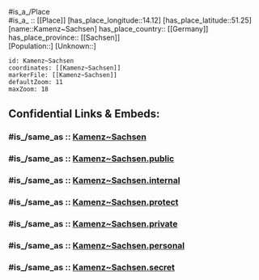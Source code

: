 ﻿---
confidential: public
isDeleted: false
location:
- 51.25
- 14.12
mapmarker: city
mapzoom:
- 7
- 12
SpocWebEntityId: 31282
tags:
- geo/City
type: City
---

#is_a_/Place  
#is_a_ :: [[Place]] 
[has_place_longitude::14.12] 
[has_place_latitude::51.25] 
[name::Kamenz~Sachsen] 
has_place_country:: [[Germany]]  
has_place_province:: [[Sachsen]]  
[Population::] 
[Unknown::] 


```leaflet
id: Kamenz~Sachsen
coordinates: [[Kamenz~Sachsen]] 
markerFile: [[Kamenz~Sachsen]] 
defaultZoom: 11 
maxZoom: 18
```


## Confidential Links & Embeds: 

### #is_/same_as :: [Kamenz~Sachsen](/_Standards/Earth/Continent/Europe/Europe~Central/Germany/Germany~East/Sachsen/counties~Sachsen/Bautzen/cities~Bautzen/Kamenz-Schönteichen/City/Kamenz~Sachsen.md) 

### #is_/same_as :: [Kamenz~Sachsen.public](/_public/Earth/Continent/Europe/Europe~Central/Germany/Germany~East/Sachsen/counties~Sachsen/Bautzen/cities~Bautzen/Kamenz-Schönteichen/City/Kamenz~Sachsen.public.md) 

### #is_/same_as :: [Kamenz~Sachsen.internal](/_internal/Earth/Continent/Europe/Europe~Central/Germany/Germany~East/Sachsen/counties~Sachsen/Bautzen/cities~Bautzen/Kamenz-Schönteichen/City/Kamenz~Sachsen.internal.md) 

### #is_/same_as :: [Kamenz~Sachsen.protect](/_protect/Earth/Continent/Europe/Europe~Central/Germany/Germany~East/Sachsen/counties~Sachsen/Bautzen/cities~Bautzen/Kamenz-Schönteichen/City/Kamenz~Sachsen.protect.md) 

### #is_/same_as :: [Kamenz~Sachsen.private](/_private/Earth/Continent/Europe/Europe~Central/Germany/Germany~East/Sachsen/counties~Sachsen/Bautzen/cities~Bautzen/Kamenz-Schönteichen/City/Kamenz~Sachsen.private.md) 

### #is_/same_as :: [Kamenz~Sachsen.personal](/_personal/Earth/Continent/Europe/Europe~Central/Germany/Germany~East/Sachsen/counties~Sachsen/Bautzen/cities~Bautzen/Kamenz-Schönteichen/City/Kamenz~Sachsen.personal.md) 

### #is_/same_as :: [Kamenz~Sachsen.secret](/_secret/Earth/Continent/Europe/Europe~Central/Germany/Germany~East/Sachsen/counties~Sachsen/Bautzen/cities~Bautzen/Kamenz-Schönteichen/City/Kamenz~Sachsen.secret.md)

